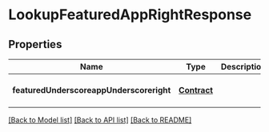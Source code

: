 # LookupFeaturedAppRightResponse

## Properties
Name | Type | Description | Notes
------------ | ------------- | ------------- | -------------
**featuredUnderscoreappUnderscoreright** | [**Contract**](Contract.md) |  | [optional] [default to null]

[[Back to Model list]](../README.md#documentation-for-models) [[Back to API list]](../README.md#documentation-for-api-endpoints) [[Back to README]](../README.md)


